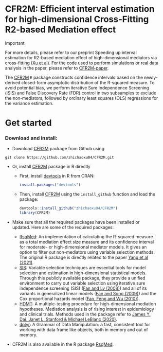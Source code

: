 CFR2M: Efficient interval estimation for high-dimensional Cross-Fitting R2-based Mediation effect
================

> [!IMPORTANT]  
> For more details, please refer to our preprint Speeding up interval estimation for R2-based mediation effect of high-dimensional mediators via cross-fitting [(Xu et al)](https://www.ncbi.nlm.nih.gov/pmc/articles/PMC9934518/). For the code used to perform simulations or real data analysis in the paper, please refer to [CFR2M-paper](https://github.com/zhichaoxu04/CFR2M-paper).


The [CFR2M](https://github.com/zhichaoxu04/CFR2M) `R` package constructs confidence intervals based on the newly-derived closed-form asymptotic distribution of the R-squared measure.
To avoid potential bias, we perform iterative Sure Independence Screening (iSIS) and False Discovery Rate (FDR) control in two subsamples to exclude the non-mediators, followed by ordinary least squares (OLS) regressions for the variance estimation.

# Get started
### Download and install:

- Download [CFR2M](https://github.com/zhichaoxu04/CFR2M) package from Github using:

<!-- -->

    git clone https://github.com/zhichaoxu04/CFR2M.git

- Or, install [CFR2M](https://github.com/zhichaoxu04/CFR2M) package in R directly

  - First, install [devtools](https://devtools.r-lib.org) in R from CRAN:
    ``` r
    install.packages("devtools")
    ```
  - Then, install [CFR2M](https://github.com/zhichaoxu04/CFR2M) using the `install_github` function and load the package:
    ``` r
    devtools::install_github("zhichaoxu04/CFR2M")
    library(CFR2M)
    ```
- Make sure that all the required packages have been installed or updated. Here are some of the required packages:
  - [RsqMed](https://cran.r-project.org/web/packages/RsqMed/index.html): An implementation of calculating the R-squared measure as a total mediation effect size measure and its confidence interval for moderate- or high-dimensional mediator models. It gives an option to filter out non-mediators using variable selection methods. The original R package is directly related to the paper [Yang et al (2021)](https://pubmed.ncbi.nlm.nih.gov/34425752/).
  - [SIS](https://cran.r-project.org/web/packages/SIS/index.html): Variable selection techniques are essential tools for model selection and estimation in high-dimensional statistical models. Through this publicly available package, they provide a unified environment to carry out variable selection using iterative sure independence screening (SIS) ([Fan and Lv (2008)](https://academic.oup.com/jrsssb/article/70/5/849/7109492)) and all of its variants in generalized linear models ([Fan and Song (2009)](https://projecteuclid.org/journals/annals-of-statistics/volume-38/issue-6/Sure-independence-screening-in-generalized-linear-models-with-NP-dimensionality/10.1214/10-AOS798.full)) and the Cox proportional hazards model ([Fan, Feng and Wu (2010)](https://projecteuclid.org/ebooks/institute-of-mathematical-statistics-collections/Borrowing-Strength--Theory-Powering-Applications--A-Festschrift-for/chapter/High-dimensional-variable-selection-for-Coxs-proportional-hazards-model/10.1214/10-IMSCOLL606)).
  - [HDMT](https://cran.r-project.org/web/packages/HDMT/index.html): A multiple-testing procedure for high-dimensional mediation hypotheses. Mediation analysis is of rising interest in epidemiology and clinical trials. Methods used in the package refer to [James Y. Dai, Janet L. Stanford & Michael LeBlanc (2020)](https://www.tandfonline.com/doi/full/10.1080/01621459.2020.1765785).
  - [dplyr](https://cran.r-project.org/web/packages/dplyr/index.html): A Grammar of Data Manipulation: a fast, consistent tool for working with data frame like objects, both in memory and out of memory.

- CFR2M is also available in the R package [RsqMed](https://cran.r-project.org/web/packages/RsqMed/index.html).

